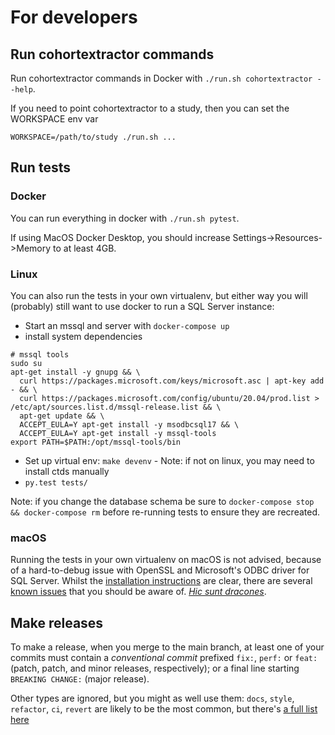 # For developers

## Run cohortextractor commands

Run cohortextractor commands in Docker with `./run.sh cohortextractor --help`.

If you need to point cohortextractor to a study, then you can set the WORKSPACE env var

```
WORKSPACE=/path/to/study ./run.sh ...
```

## Run tests

### Docker

You can run everything in docker with `./run.sh pytest`.

If using MacOS Docker Desktop, you should increase Settings->Resources->Memory to at least 4GB.

### Linux

You can also run the tests in your own virtualenv, but either way you
will (probably) still want to use docker to run a SQL Server instance:

* Start an mssql and server with `docker-compose up`
* install system dependencies
```
# mssql tools
sudo su
apt-get install -y gnupg && \
  curl https://packages.microsoft.com/keys/microsoft.asc | apt-key add - && \
  curl https://packages.microsoft.com/config/ubuntu/20.04/prod.list > /etc/apt/sources.list.d/mssql-release.list && \
  apt-get update && \
  ACCEPT_EULA=Y apt-get install -y msodbcsql17 && \
  ACCEPT_EULA=Y apt-get install -y mssql-tools
export PATH=$PATH:/opt/mssql-tools/bin

```
* Set up virtual env: `make devenv` - Note: if not on linux, you may need to install ctds manually
* `py.test tests/`

Note: if you change the database schema
be sure to `docker-compose stop && docker-compose rm` before re-running
tests to ensure they are recreated.

### macOS

Running the tests in your own virtualenv on macOS is not advised, because of a hard-to-debug issue with OpenSSL and Microsoft's ODBC driver for SQL Server.
Whilst the [installation instructions](https://docs.microsoft.com/en-us/sql/connect/odbc/linux-mac/install-microsoft-odbc-driver-sql-server-macos?view=sql-server-ver15) are clear,
there are several [known issues](https://docs.microsoft.com/en-us/sql/connect/odbc/linux-mac/known-issues-in-this-version-of-the-driver?view=sql-server-ver15#connectivity) that you should be aware of.
[*Hic sunt dracones*](https://en.wikipedia.org/wiki/Here_be_dragons).

## Make releases

To make a release, when you merge to the main branch, at least one of
your commits must contain a _conventional commit_ prefixed `fix:`,
`perf:` or `feat:` (patch, patch, and minor releases, respectively);
or a final line starting `BREAKING CHANGE:` (major release).

Other types are ignored, but you might as well use them: `docs`,
`style`, `refactor`, `ci`, `revert` are likely to be the most common,
but there's [a full list here](https://github.com/commitizen/conventional-commit-types/blob/master/index.json)
